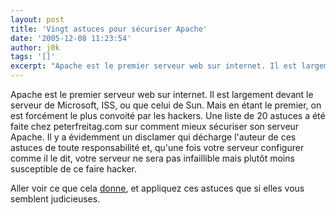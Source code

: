 ```yaml
---
layout: post
title: 'Vingt astuces pour sécuriser Apache'
date: '2005-12-08 11:23:54'
author: j0k
tags: '[]'
excerpt: "Apache est le premier serveur web sur internet. Il est largement devant le serveur de Microsoft, ISS, ou que celui de Sun. Mais en étant le premier, on est forcément le plus convoité par les hackers.     \nUne liste de 20 astuces a été faite chez peterfreitag.com sur comment mieux sécuriser son serveur Apache. Il y a évidemment un disclamer qui décharge l'auteur      …"
---
```


Apache est le premier serveur web sur internet. Il est largement devant le serveur de Microsoft, ISS, ou que celui de Sun. Mais en étant le premier, on est forcément le plus convoité par les hackers.
Une liste de 20 astuces a été faite chez peterfreitag.com sur comment mieux sécuriser son serveur Apache. Il y a évidemment un disclamer qui décharge l'auteur de ces astuces de toute responsabilité et, qu'une fois votre serveur configurer comme il le dit, votre serveur ne sera pas infaillible mais plutôt moins susceptible de ce faire hacker.

Aller voir ce que cela [donne](http://www.petefreitag.com/item/505.cfm), et appliquez ces astuces que si elles vous semblent judicieuses.
